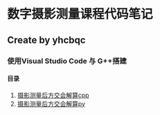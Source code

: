 # 数字摄影测量课程代码笔记

## Create by yhcbqc

### 使用Visual Studio Code 与 G++搭建

#### 目录

1. [摄影测量后方交会解算cpp](/src/Space_resection.cpp)
2. [摄影测量后方交会解算py](/src/Space_resection.py)
